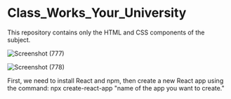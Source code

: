# Class_Works_Your_University
This repository contains only the HTML and CSS components of the subject.

![Screenshot (777)](https://github.com/user-attachments/assets/8888a223-c4c0-46e4-bd8e-12e8b283a5c4)

![Screenshot (778)](https://github.com/user-attachments/assets/66dcf752-9a7c-4f9f-923a-e899dd083952)



First, we need to install React and npm, then create a new React app using the command: npx create-react-app "name of the app you want to create."
